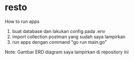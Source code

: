 # resto

How to run apps
1. buat database dan lakukan config pada .env
2. import collection postman yang sudah saya lampirkan
3. run apps dengan command "go run main.go"

Note:
Gambar ERD diagram saya lampirkan di repository ini
